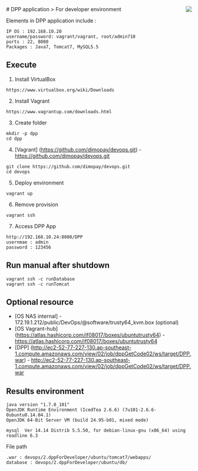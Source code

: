 

<img src="https://www.dimo.co.id/images/logo-dimo.png" align="right" />
# DPP application
> For developer environment

Elements in DPP application include : 
```
IP OS : 192.168.10.20
username/password: vagrant/vagrant, root/admin710
ports : 22, 8080
Packages : Java7, Tomcat7, MySQL5.5
```

## Execute
1. Install VirtualBox
```
https://www.virtualbox.org/wiki/Downloads
```
2. Install Vagrant
```
https://www.vagrantup.com/downloads.html
```
3. Create folder
```
mkdir -p dpp
cd dpp
```
4. [Vagrant] (https://github.com/dimopay/devops.git) - https://github.com/dimopay/devops.git
```
git clone https://github.com/dimopay/devops.git
cd devops
```
5. Deploy environment
```
vagrant up
```
6. Remove provision
```
vagrant ssh
```
7. Access DPP App
```
http://192.168.10.24:8080/DPP
usernmae : admin
password : 123456
```

## Run manual after shutdown

```
vagrant ssh -c runDatabase
vagrant ssh -c runTomcat
```

## Optional resource
- [OS NAS internal] - 172.19.1.212/public/DevOps/@software/trusty64_kvm.box (optional)
- [OS Vagrant-hub] (https://atlas.hashicorp.com/if08017/boxes/ubuntutrusty64) - https://atlas.hashicorp.com/if08017/boxes/ubuntutrusty64
- [DPP] (http://ec2-52-77-227-130.ap-southeast-1.compute.amazonaws.com/view/02/job/dppGetCode02/ws/target/DPP.war) - http://ec2-52-77-227-130.ap-southeast-1.compute.amazonaws.com/view/02/job/dppGetCode02/ws/target/DPP.war

## Results environment
```
java version "1.7.0_101"
OpenJDK Runtime Environment (IcedTea 2.6.6) (7u101-2.6.6-0ubuntu0.14.04.1)
OpenJDK 64-Bit Server VM (build 24.95-b01, mixed mode)
```
```
mysql  Ver 14.14 Distrib 5.5.50, for debian-linux-gnu (x86_64) using readline 6.3
```

File path
```
.war : devops/2.dppForDeveloper/ubuntu/tomcat7/webapps/
database : devops/2.dppForDeveloper/ubuntu/db/
```
